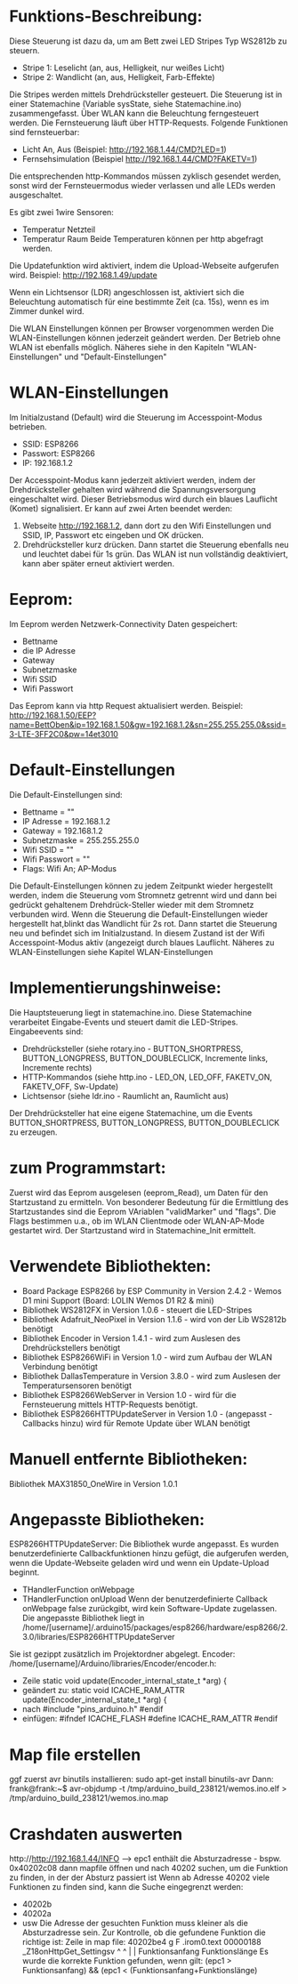 # Funktions-Beschreibung:
Diese Steuerung ist dazu da, um am Bett zwei LED Stripes Typ WS2812b zu steuern.
- Stripe 1: Leselicht (an, aus, Helligkeit, nur weißes Licht)
- Stripe 2: Wandlicht (an, aus, Helligkeit, Farb-Effekte)

Die Stripes werden mittels Drehdrücksteller gesteuert. Die Steuerung ist in einer 
Statemachine (Variable sysState, siehe Statemachine.ino) zusammengefasst. 
Über WLAN kann die Beleuchtung ferngesteuert werden. Die Fernsteuerung läuft über HTTP-Requests.
Folgende Funktionen sind fernsteuerbar:

- Licht An, Aus (Beispiel: http://192.168.1.44/CMD?LED=1)
- Fernsehsimulation (Beispiel http://192.168.1.44/CMD?FAKETV=1)

Die entsprechenden http-Kommandos müssen zyklisch gesendet werden, sonst wird der Fernsteuermodus wieder 
verlassen und alle LEDs werden ausgeschaltet.

Es gibt zwei 1wire Sensoren:
- Temperatur Netzteil
- Temperatur Raum
Beide Temperaturen können per http abgefragt werden.

Die Updatefunktion wird aktiviert, indem die Upload-Webseite aufgerufen wird.
Beispiel: http://192.168.1.49/update
    
Wenn ein Lichtsensor (LDR) angeschlossen ist, aktiviert sich die Beleuchtung automatisch für eine bestimmte Zeit (ca. 15s), 
wenn es im Zimmer dunkel wird. 
  
Die WLAN Einstellungen können per Browser vorgenommen werden Die WLAN-Einstellungen können jederzeit geändert werden.
Der Betrieb ohne WLAN ist ebenfalls möglich. Näheres siehe in den Kapiteln "WLAN-Einstellungen" und "Default-Einstellungen"

# WLAN-Einstellungen
Im Initialzustand (Default) wird die Steuerung im Accesspoint-Modus betrieben.
- SSID: ESP8266
- Passwort: ESP8266
- IP: 192.168.1.2

Der  Accesspoint-Modus kann jederzeit aktiviert werden, indem der Drehdrücksteller gehalten wird während 
die Spannungsversorgung eingeschaltet wird.
Dieser Betriebsmodus wird durch ein blaues Lauflicht (Komet) signalisiert. Er kann auf zwei Arten beendet werden:
1. Webseite http://192.168.1.2, dann dort zu den Wifi Einstellungen und SSID, IP, Passwort etc eingeben und OK drücken.
2. Drehdrücksteller kurz drücken. 
Dann startet die Steuerung ebenfalls neu und leuchtet dabei für 1s grün. 
Das WLAN ist nun vollständig deaktiviert, kann aber später erneut aktiviert werden. 

# Eeprom:
Im Eeprom werden Netzwerk-Connectivity Daten gespeichert:
- Bettname
- die IP Adresse 
- Gateway
- Subnetzmaske
- Wifi SSID
- Wifi Passwort

Das Eeprom kann via http Request aktualisiert werden.
Beispiel: http://192.168.1.50/EEP?name=BettOben&ip=192.168.1.50&gw=192.168.1.2&sn=255.255.255.0&ssid=3-LTE-3FF2C0&pw=14et3010

# Default-Einstellungen
Die Default-Einstellungen sind:
- Bettname = ""
- IP Adresse = 192.168.1.2
- Gateway = 192.168.1.2
- Subnetzmaske = 255.255.255.0
- Wifi SSID = ""
- Wifi Passwort = ""
- Flags: Wifi An; AP-Modus

Die Default-Einstellungen können zu jedem Zeitpunkt wieder hergestellt werden, indem die Steuerung vom Stromnetz getrennt wird und dann bei gedrückt gehaltenem Drehdrück-Steller wieder mit dem Stromnetz verbunden wird. Wenn die Steuerung die Default-Einstellungen wieder hergestellt hat,blinkt das Wandlicht für 2s rot. Dann startet die Steuerung neu und befindet sich im Initialzustand. In diesem Zustand ist der Wifi Accesspoint-Modus aktiv (angezeigt durch blaues Lauflicht. Näheres zu WLAN-Einstellungen siehe Kapitel WLAN-Einstellungen  

# Implementierungshinweise:
Die Hauptsteuerung liegt in statemachine.ino. Diese Statemachine verarbeitet Eingabe-Events und steuert damit die LED-Stripes.
Eingabeevents sind:
- Drehdrücksteller (siehe rotary.ino - BUTTON_SHORTPRESS, BUTTON_LONGPRESS, BUTTON_DOUBLECLICK, Incremente links, Incremente rechts)
- HTTP-Kommandos (siehe http.ino - LED_ON, LED_OFF, FAKETV_ON, FAKETV_OFF, Sw-Update)
- Lichtsensor (siehe ldr.ino - Raumlicht an, Raumlicht aus)

Der Drehdrücksteller hat eine eigene Statemachine, um die Events BUTTON_SHORTPRESS, BUTTON_LONGPRESS, BUTTON_DOUBLECLICK zu erzeugen.

# zum Programmstart:
Zuerst wird das Eeprom ausgelesen (eeprom_Read), um Daten für den Startzustand zu ermitteln. Von besonderer
Bedeutung für die Ermittlung des Startzustandes sind die Eeprom VAriablen "validMarker" und "flags". Die Flags bestimmen u.a., ob
im WLAN Clientmode oder WLAN-AP-Mode gestartet wird. Der Startzustand wird in Statemachine_Init ermittelt. 

# Verwendete Bibliothekten:
- Board Package ESP8266 by ESP Community in Version 2.4.2 - Wemos D1 mini Support (Board: LOLIN Wemos D1 R2 & mini)
- Bibliothek WS2812FX in Version 1.0.6              - steuert die LED-Stripes
- Bibliothek Adafruit_NeoPixel in Version 1.1.6     - wird von der Lib WS2812b benötigt
- Bibliothek Encoder in Version 1.4.1               - wird zum Auslesen des Drehdrückstellers benötigt
- Bibliothek ESP8266WiFi in Version 1.0             - wird zum Aufbau der WLAN Verbindung benötigt
- Bibliothek DallasTemperature in Version 3.8.0     - wird zum Auslesen der Temperatursensoren benötigt
- Bibliothek ESP8266WebServer in Version 1.0        - wird für die Fernsteuerung mittels HTTP-Requests benötigt.
- Bibliothek ESP8266HTTPUpdateServer in Version 1.0 - (angepasst - Callbacks hinzu) wird für Remote Update über WLAN benötigt

# Manuell entfernte Bibliotheken:
Bibliothek MAX31850_OneWire in Version 1.0.1

# Angepasste Bibliotheken:
ESP8266HTTPUpdateServer: Die Bibliothek wurde angepasst. Es wurden benutzerdefinierte Callbackfunktionen
hinzu gefügt, die aufgerufen werden, wenn die Update-Webseite geladen wird und wenn ein Update-Upload beginnt.  
- THandlerFunction onWebpage
- THandlerFunction onUpload
Wenn der benutzerdefinierte Callback onWebpage false zurückgibt, wird kein Software-Update zugelassen.
Die angepasste Bibliothek liegt in /home/[username]/.arduino15/packages/esp8266/hardware/esp8266/2.3.0/libraries/ESP8266HTTPUpdateServer

Sie ist gezippt zusätzlich im Projektordner abgelegt.
Encoder: /home/[username]/Arduino/libraries/Encoder/encoder.h:
- Zeile static void update(Encoder_internal_state_t *arg) {
- geändert zu: static void ICACHE_RAM_ATTR update(Encoder_internal_state_t *arg) {
- nach #include "pins_arduino.h" #endif
- einfügen: #ifndef ICACHE_FLASH #define ICACHE_RAM_ATTR #endif 

# Map file erstellen
ggf zuerst avr binutils installieren: sudo apt-get install binutils-avr
Dann: frank@frank:~$ avr-objdump -t /tmp/arduino_build_238121/wemos.ino.elf  > /tmp/arduino_build_238121/wemos.ino.map

# Crashdaten auswerten
http://http://192.168.1.44/INFO  --> epc1 enthält die Absturzadresse - bspw. 0x40202c08
dann mapfile öffnen und nach 40202 suchen, um die Funktion zu finden, in der der Absturz passiert ist
Wenn ab Adresse 40202 viele Funktionen zu finden sind, kann die Suche eingegrenzt werden:
- 40202b
- 40202a
- usw
Die Adresse der gesuchten Funktion muss kleiner als die Absturzadresse sein. 
Zur Kontrolle, ob die gefundene Funktion die richtige ist:
Zeile in map file: 40202be4 g     F .irom0.text  00000188 _Z18onHttpGet_Settingsv
                        ^                              ^
                        |                              |
                   Funktionsanfang              Funktionslänge
Es wurde die korrekte Funktion gefunden, wenn gilt: (epc1 > Funktionsanfang) && (epc1 < (Funktionsanfang+Funktionslänge)
